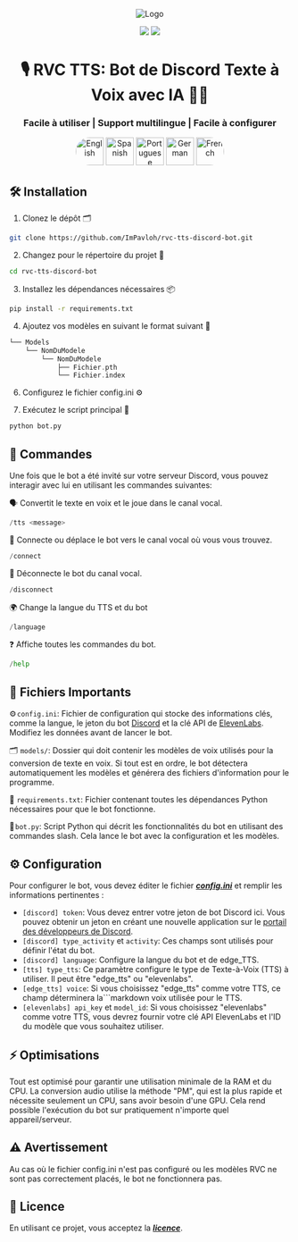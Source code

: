 <div align="center">
  
![Logo](https://support.discord.com/hc/article_attachments/115002567312/Robot.gif)
  
<a href="https://github.com/ImPavloh/cpu-rvc-tts-discord-bot" target="_blank"><img src="https://img.shields.io/github/license/impavloh/cpu-rvc-tts-discord-bot?style=for-the-badge&logo=github&logoColor=white"></a>
<a href="https://twitter.com/ImPavloh" target="_blank"><img src="https://img.shields.io/badge/Pavloh-%231DA1F2.svg?style=for-the-badge&logo=twitter&logoColor=white"></a>

<h1>🎙️ RVC TTS: Bot de Discord Texte à Voix avec IA 🤖💬</h1>
<h3>Facile à utiliser | Support multilingue | Facile à configurer</h3>
<a href="README_en.md"><img alt="English" src="https://unpkg.com/language-icons/icons/en.svg" width="50px" style="border-top-left-radius: 25px; border-bottom-left-radius: 25px;"></a>
<a href="README_es.md"><img alt="Spanish" src="https://unpkg.com/language-icons/icons/es.svg" width="50px"></a>
<a href="README_pt.md"><img alt="Portuguese" src="https://unpkg.com/language-icons/icons/pt.svg" width="50px"></a>
<a href="README_de.md"><img alt="German" src="https://unpkg.com/language-icons/icons/de.svg" width="50px"></a>
<a href="README_fr.md"><img alt="French" src="https://unpkg.com/language-icons/icons/fr.svg" width="50px" style="border-top-right-radius: 25px; border-bottom-right-radius: 25px;"></a>
</div>

## 🛠️ Installation

1. Clonez le dépôt 🗂️ 
```bash
git clone https://github.com/ImPavloh/rvc-tts-discord-bot.git
```

2. Changez pour le répertoire du projet 📁 
```bash
cd rvc-tts-discord-bot
```

3. Installez les dépendances nécessaires 📦
```bash
pip install -r requirements.txt
```

4. Ajoutez vos modèles en suivant le format suivant 📂
```Swift
└── Models
    └── NomDuModele
        └── NomDuModele
            ├── Fichier.pth
            └── Fichier.index
```

6. Configurez le fichier config.ini ⚙️

7. Exécutez le script principal 🚀
```bash
python bot.py
```

## 📝 Commandes 

Une fois que le bot a été invité sur votre serveur Discord, vous pouvez interagir avec lui en utilisant les commandes suivantes:

🗣️ Convertit le texte en voix et le joue dans le canal vocal.
```python
/tts <message>
```

🔗 Connecte ou déplace le bot vers le canal vocal où vous vous trouvez.
```python
/connect
```

🔌 Déconnecte le bot du canal vocal.
```python
/disconnect
```

🌍 Change la langue du TTS et du bot
```python
/language
```

❓ Affiche toutes les commandes du bot.
```python
/help
```

## 📄 Fichiers Importants

⚙️ `config.ini`: Fichier de configuration qui stocke des informations clés, comme la langue, le jeton du bot [Discord](https://discord.com/developers/applications) et la clé API de [ElevenLabs](https://elevenlabs.io). Modifiez les données avant de lancer le bot.

🗂️ `models/`: Dossier qui doit contenir les modèles de voix utilisés pour la conversion de texte en voix. Si tout est en ordre, le bot détectera automatiquement les modèles et générera des fichiers d'information pour le programme.

📑 `requirements.txt`: Fichier contenant toutes les dépendances Python nécessaires pour que le bot fonctionne.

🤖 `bot.py`: Script Python qui décrit les fonctionnalités du bot en utilisant des commandes slash. Cela lance le bot avec la configuration et les modèles.

## ⚙️ Configuration

Pour configurer le bot, vous devez éditer le fichier ***[config.ini](https://github.com/ImPavloh/cpu-rvc-tts-discord-bot/blob/main/config.ini)*** et remplir les informations pertinentes :

- `[discord] token`: Vous devez entrer votre jeton de bot Discord ici. Vous pouvez obtenir un jeton en créant une nouvelle application sur le [portail des développeurs de Discord](https://discord.com/developers/applications).
- `[discord] type_activity` et `activity`: Ces champs sont utilisés pour définir l'état du bot.
- `[discord] language`: Configure la langue du bot et de edge_TTS.
- `[tts] type_tts`: Ce paramètre configure le type de Texte-à-Voix (TTS) à utiliser. Il peut être "edge_tts" ou "elevenlabs".
- `[edge_tts] voice`: Si vous choisissez "edge_tts" comme votre TTS, ce champ déterminera la```markdown
voix utilisée pour le TTS.
- `[elevenlabs] api_key` et `model_id`: Si vous choisissez "elevenlabs" comme votre TTS, vous devrez fournir votre clé API ElevenLabs et l'ID du modèle que vous souhaitez utiliser.


## ⚡ Optimisations

Tout est optimisé pour garantir une utilisation minimale de la RAM et du CPU. La conversion audio utilise la méthode "PM", qui est la plus rapide et nécessite seulement un CPU, sans avoir besoin d'une GPU. Cela rend possible l'exécution du bot sur pratiquement n'importe quel appareil/serveur.

## ⚠️ Avertissement

Au cas où le fichier config.ini n'est pas configuré ou les modèles RVC ne sont pas correctement placés, le bot ne fonctionnera pas.

## 📝 Licence

En utilisant ce projet, vous acceptez la ***[licence](https://github.com/ImPavloh/rvc-tts-discord-bot/blob/main/LICENSE)***.

